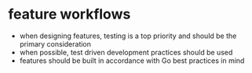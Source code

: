 # feature workflows

- when designing features, testing is a top priority and should be the primary consideration
- when possible, test driven development practices should be used
- features should be built in accordance with Go best practices in mind